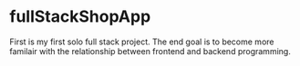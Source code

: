 # fullStackShopApp

First is my first solo full stack project.
The end goal is to become more familair with the relationship between frontend and backend programming.
